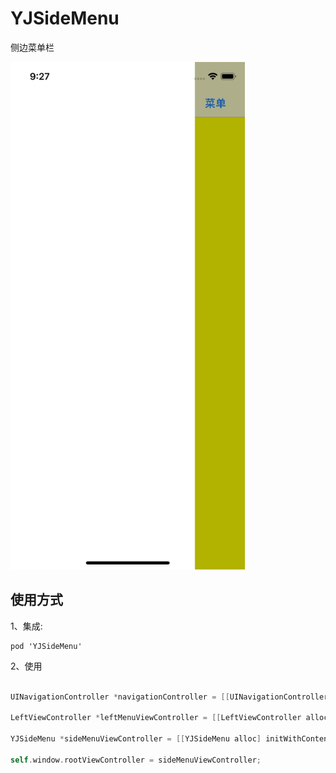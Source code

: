 # YJSideMenu
侧边菜单栏


<div align="left">
<img src="https://github.com/LYajun/YJSideMenu/blob/master/Assets/Shot1.png" width ="375" height ="812" >

## 使用方式

1、集成:

```
pod 'YJSideMenu'
```

2、使用

```objective-c

UINavigationController *navigationController = [[UINavigationController alloc] initWithRootViewController:[[ViewController alloc] init]];
    
LeftViewController *leftMenuViewController = [[LeftViewController alloc] init];
    
YJSideMenu *sideMenuViewController = [[YJSideMenu alloc] initWithContentViewController:navigationController leftMenuViewController:leftMenuViewController];

self.window.rootViewController = sideMenuViewController;


```